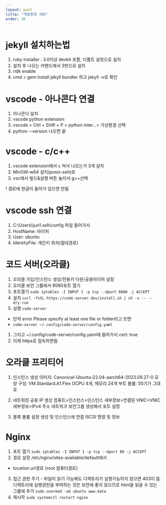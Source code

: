 ```yaml
---
layout: post
title: "개발환경 세팅"
order: 30
---
```



# jekyll 설치하는법

1. ruby installer : 3.0이상 devkit 포함, 디폴트 설정으로 설치
2. 설치 후 나오는 커맨드에서 3번으로 설치
3. ridk enable
4. cmd > gem install jekyll bundler 하고 jekyll -v로 확인


# vscode - 아나콘다 연결

1. 아나콘다 설치 
2. vscode python extension
3. vscode > Ctrl + Shift + P > python inter...> 가상환경 선택
4. python --version 나오면 끝


# vscode - c/c++

1. vscode extension에서 c 쳐서 나오는거 3개 설치
2. MinGW-w64 설치(posix-seh)로
3. vsc에서 빌드&실행 버튼 눌러서 g++선택

! 경로에 한글이 들어가 있으면 안됨

# vscode ssh 연결

1. C:\Users\ijun1\.ssh\config 파일 들어가서
2. HostName: 아이피
3. User: ubuntu
4. IdentityFile: 개인키 위치(절대경로)

# 코드 서버(오라클)

1. 오라클 가입/인스턴스 생성/전용키 다운/공용아이피 설정 
1. 오라클 보안 그룹에서 8080포트 열기
1. 포트열기 `sudo iptables -I INPUT 1 -p tcp --dport 8080 -j ACCEPT`
1. 설치 `curl -fsSL https://code-server.dev/install.sh | sh -s -- --dry-run`
1. 실행 `code-server`
  * 만약 error Please specify at least one file or folder라고 뜨면
  * `code-server ~/.config/code-server/config.yaml`
1. 그리고 ~/.config/code-server/config.yaml에 들어가서 cert: true
1. 이제 https로 접속하면됨


# 오라클 프리티어

1. 인스턴스 생성 
  이미지: Canonical-Ubuntu-22.04-aarch64-2023.09.27-0
  모양 구성: VM.Standard.A1.Flex  OCPU 4개, 메모리 24개
  부트 볼륨: 50기가 그대로

2. 네트워킹
   공용 IP 생성
  컴퓨트>인스턴스>인스턴스 세부정보>연결된 VNIC>VNIC 세부정보>IPv4 주소
   네트워크 보안그룹 생성해서 포트 설정

3. 블록 볼륨 설정
  생성 및 인스턴스에 연결
  ISCSI 명령 및 정보

# Nginx

1. 포트 열기 `sudo iptables -I INPUT 1 -p tcp --dport 80 -j ACCEPT`
2. 경로 설정 /etc/nginx/sites-available/default에서
  * location url경로 {root 컴퓨터경로}
3. 접근 권한 주기 - 파일이 읽기 가능해도 디렉토리가 실행가능하지 않으면 403이 뜸. 디렉토리에 실행권한을 부여하는 것은 보안에 좋지 않으므로 html을 읽을 수 있는 그룹에 추가 `sudo usermod -aG ubuntu www-data`
4. 재시작 `sudo systemctl restart nginx`